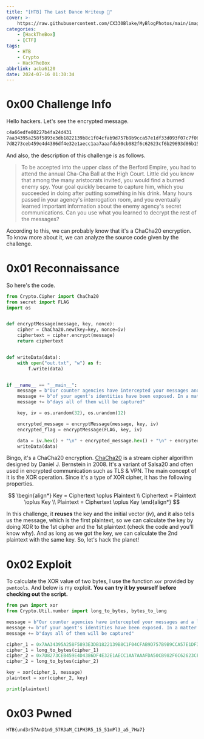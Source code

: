 ```yaml
---
title: "[HTB] The Last Dance Writeup 💃"
cover: >-
    https://raw.githubusercontent.com/CX330Blake/MyBlogPhotos/main/image/help-you-at-solving-hackthebox-htb-challenges-machines.png
categories:
    - [HackTheBox]
    - [CTF]
tags:
    - HTB
    - Crypto
    - HackTheBox
abbrlink: acba6120
date: 2024-07-16 01:30:34
---
```


# 0x00 Challenge Info

Hello hackers. Let's see the encrypted message.

```txt
c4a66edfe80227b4fa24d431
7aa34395a258f5893e3db1822139b8c1f04cfab9d757b9b9cca57e1df33d093f07c7f06e06bb6293676f9060a838ea138b6bc9f20b08afeb73120506e2ce7b9b9dcd9e4a421584cfaba2481132dfbdf4216e98e3facec9ba199ca3a97641e9ca9782868d0222a1d7c0d3119b867edaf2e72e2a6f7d344df39a14edc39cb6f960944ddac2aaef324827c36cba67dcb76b22119b43881a3f1262752990
7d8273ceb459e4d4386df4e32e1aecc1aa7aaafda50cb982f6c62623cf6b29693d86b15457aa76ac7e2eef6cf814ae3a8d39c7
```

And also, the description of this challenge is as follows.

> To be accepted into the upper class of the Berford Empire, you had to attend the annual Cha-Cha Ball at the High Court. Little did you know that among the many aristocrats invited, you would find a burned enemy spy. Your goal quickly became to capture him, which you succeeded in doing after putting something in his drink. Many hours passed in your agency's interrogation room, and you eventually learned important information about the enemy agency's secret communications. Can you use what you learned to decrypt the rest of the messages?

According to this, we can probably know that it's a ChaCha20 encryption. To know more about it, we can analyze the source code given by the challenge.

# 0x01 Reconnaissance

So here's the code.

```python
from Crypto.Cipher import ChaCha20
from secret import FLAG
import os


def encryptMessage(message, key, nonce):
    cipher = ChaCha20.new(key=key, nonce=iv)
    ciphertext = cipher.encrypt(message)
    return ciphertext


def writeData(data):
    with open("out.txt", "w") as f:
        f.write(data)


if __name__ == "__main__":
    message = b"Our counter agencies have intercepted your messages and a lot "
    message += b"of your agent's identities have been exposed. In a matter of "
    message += b"days all of them will be captured"

    key, iv = os.urandom(32), os.urandom(12)

    encrypted_message = encryptMessage(message, key, iv)
    encrypted_flag = encryptMessage(FLAG, key, iv)

    data = iv.hex() + "\n" + encrypted_message.hex() + "\n" + encrypted_flag.hex()
    writeData(data)
```

Bingo, it's a ChaCha20 encryption. [ChaCha20](https://en.wikipedia.org/wiki/ChaCha20-Poly1305) is a stream cipher algorithm designed by Daniel J. Bernstein in 2008. It's a variant of Salsa20 and often used in encrypted communication such as TLS & VPN. The main concept of it is the XOR operation. Since it's a type of XOR cipher, it has the following properties.

$$
\begin{align*}
Key = Ciphertext \oplus Plaintext \\
Ciphertext = Plaintext \oplus Key \\
Plaintext = Ciphertext \oplus Key
\end{align*}
$$

In this challenge, it **reuses** the key and the initial vector (iv), and it also tells us the message, which is the first plaintext, so we can calculate the key by doing XOR to the 1st cipher and the 1st plaintext (check the code and you'll know why). And as long as we got the key, we can calculate the 2nd plaintext with the same key. So, let's hack the planet!

# 0x02 Exploit

To calculate the XOR value of two bytes, I use the function `xor` provided by `pwntools`. And below is my exploit. **You can try it by yourself before checking out the script.**

```python
from pwn import xor
from Crypto.Util.number import long_to_bytes, bytes_to_long

message = b"Our counter agencies have intercepted your messages and a lot "
message += b"of your agent's identities have been exposed. In a matter of "
message += b"days all of them will be captured"

cipher_1 = 0x7AA34395A258F5893E3DB1822139B8C1F04CFAB9D757B9B9CCA57E1DF33D093F07C7F06E06BB6293676F9060A838EA138B6BC9F20B08AFEB73120506E2CE7B9B9DCD9E4A421584CFABA2481132DFBDF4216E98E3FACEC9BA199CA3A97641E9CA9782868D0222A1D7C0D3119B867EDAF2E72E2A6F7D344DF39A14EDC39CB6F960944DDAC2AAEF324827C36CBA67DCB76B22119B43881A3F1262752990
cipher_1 = long_to_bytes(cipher_1)
cipher_2 = 0x7D8273CEB459E4D4386DF4E32E1AECC1AA7AAAFDA50CB982F6C62623CF6B29693D86B15457AA76AC7E2EEF6CF814AE3A8D39C7
cipher_2 = long_to_bytes(cipher_2)

key = xor(cipher_1, message)
plaintext = xor(cipher_2, key)

print(plaintext)
```

# 0x03 Pwned

```txt
HTB{und3r57AnD1n9_57R3aM_C1PH3R5_15_51mPl3_a5_7Ha7}
```
